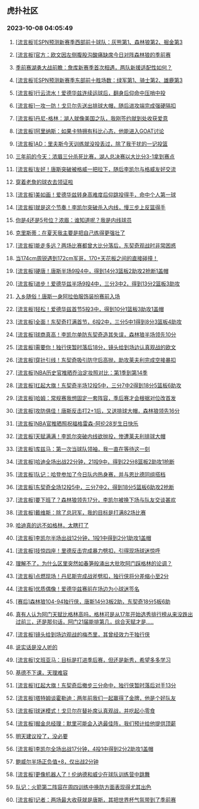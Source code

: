 ## 虎扑社区 
### 2023-10-08 04:05:49

1. [[流言板]ESPN预测新赛季西部前十球队：灰熊第1、森林狼第2、掘金第3](https://bbs.hupu.com/62378601.html)

2. [[流言板]官方：欧文因左侧腹股沟酸痛缺席今日对阵森林狼的季前赛](https://bbs.hupu.com/62376203.html)

3. [季前赛湖勇大战前瞻：詹库新赛季首次相遇，两队新援适配性如何？](https://bbs.hupu.com/62373491.html)

4. [[流言板]ESPN预测新赛季东部前十胜场数：绿军第1、骑士第2、雄鹿第3](https://bbs.hupu.com/62377094.html)

5. [[流言板]行云流水！爱德华兹连续运球后，翻身后仰命中压哨中投](https://bbs.hupu.com/62378038.html)

6. [[流言板]一攻一防！戈贝尔先送出排球大帽，随后进攻端完成强硬隔扣](https://bbs.hupu.com/62378162.html)

7. [[流言板]丹尼-格林：湖人就像美国之队，我刚签约就到处收获爱意](https://bbs.hupu.com/62373866.html)

8. [[流言板]阿里纳斯：如果卡特拥有科比心态，他能进入GOAT讨论](https://bbs.hupu.com/62378119.html)

9. [[流言板]AD：里夫斯今天训练就没投丢过，除了我干扰的一记投篮](https://bbs.hupu.com/62373209.html)

10. [三年前的今天：浓眉三分杀死比赛，湖人总决赛以大比分3-1拿到赛点](https://bbs.hupu.com/62370547.html)

11. [[流言板]友好！唐斯突破被格威一把拉下，随后李凯尔与格威友好交流](https://bbs.hupu.com/62378323.html)

12. [穿着老詹的球衣去领证啦](https://bbs.hupu.com/62372594.html)

13. [[流言板]美如画！爱德华兹转身高难度后仰跳投得手，命中个人第一球](https://bbs.hupu.com/62377867.html)

14. [[流言板]就是这个节奏！李凯尔突破杀入内线，慢三步上反篮得手](https://bbs.hupu.com/62377983.html)

15. [你是4还是5号位？浓眉：谁知道呢？我是内线球员](https://bbs.hupu.com/62371831.html)

16. [克里斯蒂：在夏天我主要是把自己练得更强壮了](https://bbs.hupu.com/62377961.html)

17. [[流言板]能走多远？两场比赛都曾大比分落后，东契奇观战时非常困惑](https://bbs.hupu.com/62378696.html)

18. [当174cm周锐遇到172cm军哥，170+天花板之间的直接碰撞！](https://bbs.hupu.com/62372539.html)

19. [[流言板]硬唐！唐斯半场9投4中，得到14分3篮板2助攻2抢断1盖帽](https://bbs.hupu.com/62378417.html)

20. [[流言板]进步！爱德华兹半场9投4中，三分3中2，得到13分2篮板3助攻](https://bbs.hupu.com/62378374.html)

21. [入乡随俗！唐斯一身阿拉伯服饰装扮赛前入场](https://bbs.hupu.com/62376303.html)

22. [[流言板]轻松！爱德华兹首节5投3中，得到10分1篮板3助攻1盖帽](https://bbs.hupu.com/62378075.html)

23. [[流言板]全面！东契奇打满首节，6投2中，三分5中1得到8分3篮板4助攻](https://bbs.hupu.com/62378092.html)

24. [[流言板]球商真高！李凯尔单防东契奇造其失误，森林狼半场领先10分](https://bbs.hupu.com/62378355.html)

25. [[流言板]需要你！独行侠暂时落后18分，镜头给到场边认真观战的欧文](https://bbs.hupu.com/62378336.html)

26. [[流言板]穿针引线！东契奇吸引防守后高抛，助攻莱夫利完成空接暴扣](https://bbs.hupu.com/62377779.html)

27. [[流言板]NBA历史官推晒乔治定妆照对比：第1季到第14季](https://bbs.hupu.com/62372816.html)

28. [[流言板]扛起大旗！东契奇半场12投5中，三分7中2得到18分5篮板6助攻](https://bbs.hupu.com/62378391.html)

29. [[流言板]哈姆：常规赛我想固定一套阵容，季后赛才会根据对位改首发](https://bbs.hupu.com/62370723.html)

30. [[流言板]攻防俱佳！唐斯反击打2+1后，又送排球大帽，森林狼领先16分](https://bbs.hupu.com/62378290.html)

31. [[流言板]NBA官推晒照祝福格雷森-阿伦28岁生日快乐](https://bbs.hupu.com/62373587.html)

32. [[流言板]天赋满满！李凯尔突破内线欲抛投，惨遭莱夫利排球大帽](https://bbs.hupu.com/62378511.html)

33. [[流言板]库兹马：第一次当球队领袖，我一直在等待这一刻](https://bbs.hupu.com/62370634.html)

34. [[流言板]哈迪全场出战22分钟，21投9中，得到22分8篮板2助攻1抢断](https://bbs.hupu.com/62378807.html)

35. [[流言板]队记：哈登参加了今日队内热身赛，并与恩比德同组搭档](https://bbs.hupu.com/62378727.html)

36. [[流言板]东契奇全场12投5中，三分7中2，得到18分5篮板6助攻2抢断](https://bbs.hupu.com/62378831.html)

37. [[流言板]要下班了？森林狼领先17分，李凯尔被换下场与队友交谈甚欢](https://bbs.hupu.com/62378538.html)

38. [[流言板]戴维斯：除了总冠军，我的目标是打满82场比赛](https://bbs.hupu.com/62369354.html)

39. [哈迪真的远不如格林，太瞎打了](https://bbs.hupu.com/62378433.html)

40. [[流言板]李凯尔半场出战12分钟，1投1中得到2分1助攻1盖帽](https://bbs.hupu.com/62378407.html)

41. [[流言板]技惊四座！里德反击完成暴力劈扣，引得现场球迷惊呼](https://bbs.hupu.com/62378579.html)

42. [理解不了，为什么区里突然如春笋般涌出大批吹阿门踩格林的论调？](https://bbs.hupu.com/62377794.html)

43. [[流言板]点燃现场！丹尼斯完成战斧劈扣，独行侠将分差缩小至2分](https://bbs.hupu.com/62378750.html)

44. [[流言板]优质偶像！爱德华兹赛前在场边为小球迷签名](https://bbs.hupu.com/62377969.html)

45. [[赛后]森林狼104-94独行侠，唐斯14分3板2助，东契奇18分5板6助](https://bbs.hupu.com/62378788.html)

46. [真有人认为阿门天赋比格林高吗，格林可是从17年开始选秀排行榜从来没跌出过前三，还是那句话，阿门21届能排第几，综合天赋才是…..](https://bbs.hupu.com/62375496.html)

47. [[流言板]镜头给到场边观战的梅杰里，其曾经效力于独行侠](https://bbs.hupu.com/62378271.html)

48. [说实话是没人听的](https://bbs.hupu.com/62378572.html)

49. [[流言板]文班亚马：目标是打进季后赛，但还是新秀，希望多多学习](https://bbs.hupu.com/62378764.html)

50. [基德不下课，天理难容](https://bbs.hupu.com/62378434.html)

51. [[流言板]扛起大旗！东契奇后撤步三分命中，独行侠暂时落后对手13分](https://bbs.hupu.com/62378232.html)

52. [[流言板]塔特姆谈霍勒迪：两年前我们一起赢得了金牌，他是个好队友](https://bbs.hupu.com/62378719.html)

53. [[流言板]球迷模式！戈贝尔在替补席认真观战，并吃起小零食](https://bbs.hupu.com/62378502.html)

54. [[流言板]掘金总经理：默里可能会入选最佳阵，我们预计给他提供顶薪](https://bbs.hupu.com/62378706.html)

55. [明天建议投了，没必要](https://bbs.hupu.com/62378300.html)

56. [[流言板]李凯尔全场出战17分钟，4投1中得到2分2助攻1盖帽](https://bbs.hupu.com/62378826.html)

57. [鲍威尔半场正负值+8，仅出战2分钟](https://bbs.hupu.com/62378359.html)

58. [[流言板]更像机器人了！伦纳德和威少在球队训练营中跳舞](https://bbs.hupu.com/62369291.html)

59. [队记：火箭第二阵容在周四训练中换防方面表现得尤其出色](https://bbs.hupu.com/62375991.html)

60. [[流言板]记者：两场最大收获就是唐斯，其把世界杯气氛带到了季前赛](https://bbs.hupu.com/62378653.html)


